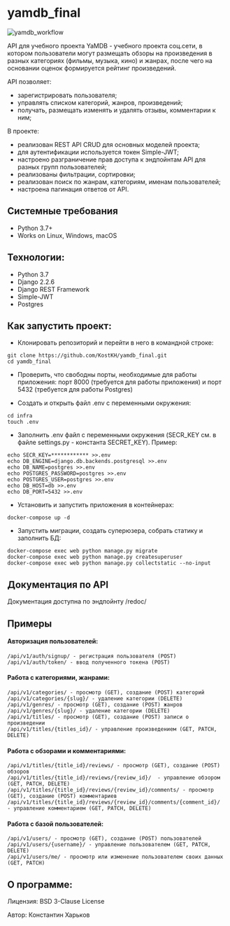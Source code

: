 # yamdb_final
![yamdb_workflow](https://github.com/<OWNER>/<REPOSITORY>/actions/workflows/yamdb_workflow.yml/badge.svg)

API для учебного проекта YaMDB - учебного проекта соц.сети, в котором пользователи могут размещать обзоры на произведения в разных категориях (фильмы, музыка, кино) и жанрах, после чего на основании оценок формируется рейтинг произведений. 

API позволяет: 
- зарегистрировать пользователя;
- управлять списком категорий, жанров, произведений;
- получать, размещать изменять и удалять отзывы, комментарии к ним;

В проекте:
- реализован REST API CRUD для основных моделей проекта; 
- для аутентификации используется токен Simple-JWT;
- настроено разграничение прав доступа к эндпойнтам API для разных групп пользователей;
- реализованы фильтрации, сортировки;
- реализован поиск по жанрам, категориям, именам пользователей;
- настроена пагинация ответов от API.

## Системные требования
- Python 3.7+
- Works on Linux, Windows, macOS

## Технологии:
- Python 3.7
- Django 2.2.6
- Django REST Framework
- Simple-JWT
- Postgres

## Как запустить проект:

- Клонировать репозиторий и перейти в него в командной строке:
```
git clone https://github.com/KostKH/yamdb_final.git
cd yamdb_final
```
- Проверить, что свободны порты, необходимые для работы приложения: порт 8000 (требуется для работы приложения) и порт 5432 (требуется для работы  Postgres)

- Cоздать и открыть файл .env с переменными окружения:
```
cd infra
touch .env
```
- Заполнить .env файл с переменными окружения (SECR_KEY см. в файле settings.py - константа SECRET_KEY). Пример:
```
echo SECR_KEY=************ >>.env
echo DB_ENGINE=django.db.backends.postgresql >>.env
echo DB_NAME=postgres >>.env
echo POSTGRES_PASSWORD=postgres >>.env
echo POSTGRES_USER=postgres >>.env
echo DB_HOST=db >>.env
echo DB_PORT=5432 >>.env
```
- Установить и запустить приложения в контейнерах:
```
docker-compose up -d
```
- Запустить миграции, создать суперюзера, собрать статику и заполнить БД:
```
docker-compose exec web python manage.py migrate
docker-compose exec web python manage.py createsuperuser
docker-compose exec web python manage.py collectstatic --no-input
```

## Документация по API
Документация доступна по эндпойнту /redoc/

## Примеры

#### Авторизация пользователей:
```
/api/v1/auth/signup/ - регистрация пользователя (POST)
/api/v1/auth/token/ - ввод полученного токена (POST)
```
#### Работа с категориями, жанрами:
```
/api/v1/categories/ - просмотр (GET), создание (POST) категорий 
/api/v1/categories/{slug}/ - удаление категории (DELETE)
/api/v1/genres/ - просмотр (GET), создание (POST) жанров
/api/v1/genres/{slug}/ - удаление категории (DELETE)
/api/v1/titles/ - просмотр (GET), создание (POST) записи о произведении
/api/v1/titles/{titles_id}/ - управление произведением (GET, PATCH, DELETE)
```
#### Работа с обзорами и комментариями:
```
/api/v1/titles/{title_id}/reviews/ - просмотр (GET), создание (POST) обзоров
/api/v1/titles/{title_id}/reviews/{review_id}/  - управление обзором (GET, PATCH, DELETE)
/api/v1/titles/{title_id}/reviews/{review_id}/comments/ - просмотр (GET), создание (POST) комментариев
/api/v1/titles/{title_id}/reviews/{review_id}/comments/{comment_id}/  - управление комментарием (GET, PATCH, DELETE)
```
#### Работа с базой пользователей:
```
/api/v1/users/ - просмотр (GET), создание (POST) пользователей
/api/v1/users/{username}/ - управление пользователем (GET, PATCH, DELETE)
/api/v1/users/me/ - просмотр или изменение пользователем своих данных  (GET, PATCH)
```
## О программе:

Лицензия: BSD 3-Clause License

Автор: Константин Харьков